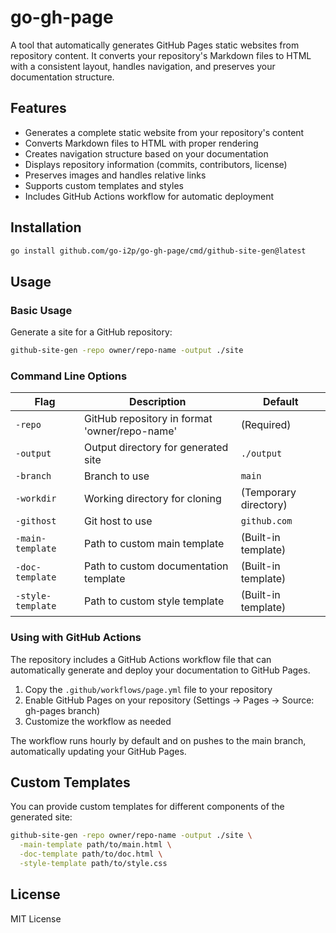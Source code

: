 # go-gh-page

A tool that automatically generates GitHub Pages static websites from repository content. It converts your repository's Markdown files to HTML with a consistent layout, handles navigation, and preserves your documentation structure.

## Features

- Generates a complete static website from your repository's content
- Converts Markdown files to HTML with proper rendering
- Creates navigation structure based on your documentation
- Displays repository information (commits, contributors, license)
- Preserves images and handles relative links
- Supports custom templates and styles
- Includes GitHub Actions workflow for automatic deployment

## Installation

```bash
go install github.com/go-i2p/go-gh-page/cmd/github-site-gen@latest
```

## Usage

### Basic Usage

Generate a site for a GitHub repository:

```bash
github-site-gen -repo owner/repo-name -output ./site
```

### Command Line Options

| Flag | Description | Default |
|------|-------------|---------|
| `-repo` | GitHub repository in format 'owner/repo-name' | (Required) |
| `-output` | Output directory for generated site | `./output` |
| `-branch` | Branch to use | `main` |
| `-workdir` | Working directory for cloning | (Temporary directory) |
| `-githost` | Git host to use | `github.com` |
| `-main-template` | Path to custom main template | (Built-in template) |
| `-doc-template` | Path to custom documentation template | (Built-in template) |
| `-style-template` | Path to custom style template | (Built-in template) |

### Using with GitHub Actions

The repository includes a GitHub Actions workflow file that can automatically generate and deploy your documentation to GitHub Pages.

1. Copy the `.github/workflows/page.yml` file to your repository
2. Enable GitHub Pages on your repository (Settings → Pages → Source: gh-pages branch)
3. Customize the workflow as needed

The workflow runs hourly by default and on pushes to the main branch, automatically updating your GitHub Pages.

## Custom Templates

You can provide custom templates for different components of the generated site:

```bash
github-site-gen -repo owner/repo-name -output ./site \
  -main-template path/to/main.html \
  -doc-template path/to/doc.html \
  -style-template path/to/style.css
```

## License

MIT License